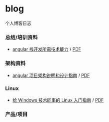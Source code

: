 # blog
个人博客日志

### 总结/培训资料
* [angular 栈开发所需技术能力][1] / [PDF][1-pdf]

### 架构资料
* [angular 项目架构说明和设计指南][2] / [PDF][2-pdf]

### Linux

* [给 Windows 技术同事的 Linux 入门指南][3] / [PDF][3-pdf]

### 产品/项目





[1]: guide/skills-for-angular-developer.md "angular 开发所需技术能力"
[1-pdf]: guide/skills-for-angular-developer.pdf "PDF"

[2]: architecture/a-angular-architecture.md "angular 项目架构说明和设计指南"
[2-pdf]: architecture/a-angular-architecture.pdf "PDF"

[3]: linux/linux-guide-for-windows-programmers.md "给 Windows 技术同事的 Linux 入门指南"
[3-pdf]: linux/linux-guide-for-windows-programmers.pdf "PDF"
